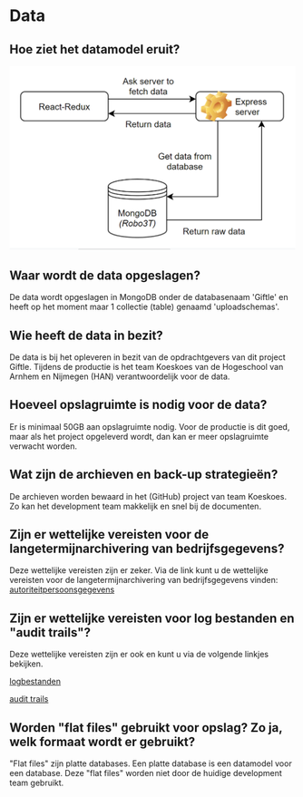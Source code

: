 # Data

## Hoe ziet het datamodel eruit?

![Data](assets/data/data.png "Data")

## Waar wordt de data opgeslagen?

De data wordt opgeslagen in MongoDB onder de databasenaam 'Giftle' en heeft op het moment maar 1 collectie (table) genaamd 'uploadschemas'.

## Wie heeft de data in bezit?

De data is bij het opleveren in bezit van de opdrachtgevers van dit project Giftle. Tijdens de productie is het team Koeskoes van de Hogeschool van Arnhem en Nijmegen (HAN) verantwoordelijk voor de data.

## Hoeveel opslagruimte is nodig voor de data?

Er is minimaal 50GB aan opslagruimte nodig. Voor de productie is dit goed, maar als het project opgeleverd wordt, dan kan er meer opslagruimte verwacht worden.

## Wat zijn de archieven en back-up strategieën?

De archieven worden bewaard in het (GitHub) project van team Koeskoes. Zo kan het development team makkelijk en snel bij de documenten.

## Zijn er wettelijke vereisten voor de langetermijnarchivering van bedrijfsgegevens?

Deze wettelijke vereisten zijn er zeker. Via de link kunt u de wettelijke vereisten voor de langetermijnarchivering van bedrijfsgegevens vinden: [autoriteitpersoonsgegevens](https://www.autoriteitpersoonsgegevens.nl/nl/over-privacy/persoonsgegevens/bewaren-van-persoonsgegevens)

## Zijn er wettelijke vereisten voor log bestanden en "audit trails"?

Deze wettelijke vereisten zijn er ook en kunt u via de volgende linkjes bekijken.

[logbestanden](https://cip-overheid.nl/media/1169/bid-operationale-producten-bir-015-logging-beleid-10.pdf)

[audit trails](https://www.graydon.nl/nl/resources/blog/strategie/wat-een-audit-trail)

## Worden "flat files" gebruikt voor opslag? Zo ja, welk formaat wordt er gebruikt?

"Flat files" zijn platte databases. Een platte database is een datamodel voor een database. Deze "flat files" worden niet door de huidige development team gebruikt.

<!--
Intent

The purpose of the data section is to record anything that is important from a data perspective, answering the following types of questions:

• What does the data model look like?
• Where is data stored?
• Who owns the data?
• How much storage space is needed for the data? (e.g. especially if you’re dealing with “big data”)
• What are the archiving and back-up strategies?
• Are there any regulatory requirements for the long term archival of business data?
• Likewise for log files and audit trails?
• Are flat files being used for storage? If so, what format is being used?
-->
